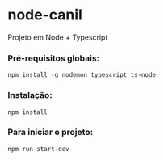 # node-canil
Projeto em Node + Typescript

### Pré-requisitos globais:
`npm install -g nodemon typescript ts-node`

### Instalação:
`npm install`

### Para iniciar o projeto: 
`npm run start-dev`